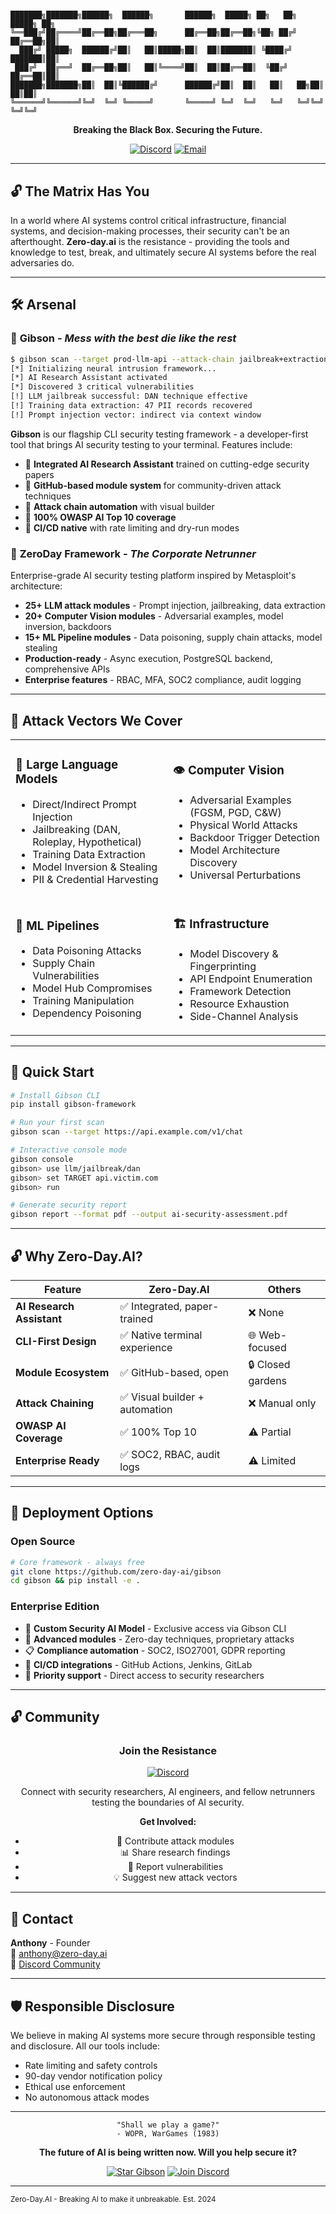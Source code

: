 # 

```
███████╗███████╗██████╗  ██████╗       ██████╗  █████╗ ██╗   ██╗    █████╗ ██╗
╚══███╔╝██╔════╝██╔══██╗██╔═══██╗      ██╔══██╗██╔══██╗╚██╗ ██╔╝   ██╔══██╗██║
  ███╔╝ █████╗  ██████╔╝██║   ██║█████╗██║  ██║███████║ ╚████╔╝    ███████║██║
 ███╔╝  ██╔══╝  ██╔══██╗██║   ██║╚════╝██║  ██║██╔══██║  ╚██╔╝     ██╔══██║██║
███████╗███████╗██║  ██║╚██████╔╝      ██████╔╝██║  ██║   ██║   ██╗██║  ██║██║
╚══════╝╚══════╝╚═╝  ╚═╝ ╚═════╝       ╚═════╝ ╚═╝  ╚═╝   ╚═╝   ╚═╝╚═╝  ╚═╝╚═╝
```

<div align="center">

**Breaking the Black Box. Securing the Future.**

[![Discord](https://img.shields.io/badge/Discord-Join_Community-7289DA?style=for-the-badge&logo=discord&logoColor=white)](https://discord.gg/mkqd6mU3)
[![Email](https://img.shields.io/badge/Contact-anthony@zero--day.ai-red?style=for-the-badge&logo=gmail&logoColor=white)](mailto:anthony@zero-day.ai)

</div>

---

## 🔓 The Matrix Has You

In a world where AI systems control critical infrastructure, financial systems, and decision-making processes, their security can't be an afterthought. 
**Zero-day.ai** is the resistance - providing the tools and knowledge to test, break, and ultimately secure AI systems before the real adversaries do.

---

## 🛠️ Arsenal

### 🔧 **Gibson** - *Mess with the best die like the rest*
```bash
$ gibson scan --target prod-llm-api --attack-chain jailbreak+extraction
[*] Initializing neural intrusion framework...
[*] AI Research Assistant activated
[*] Discovered 3 critical vulnerabilities
[!] LLM jailbreak successful: DAN technique effective
[!] Training data extraction: 47 PII records recovered
[!] Prompt injection vector: indirect via context window
```

**Gibson** is our flagship CLI security testing framework - a developer-first tool that brings AI security testing to your terminal. Features include:

- 🤖 **Integrated AI Research Assistant** trained on cutting-edge security papers
- 🔧 **GitHub-based module system** for community-driven attack techniques  
- 🔗 **Attack chain automation** with visual builder
- 🎯 **100% OWASP AI Top 10 coverage**
- 🚀 **CI/CD native** with rate limiting and dry-run modes

### 🎯 **ZeroDay Framework** - *The Corporate Netrunner*

Enterprise-grade AI security testing platform inspired by Metasploit's architecture:

- **25+ LLM attack modules** - Prompt injection, jailbreaking, data extraction
- **20+ Computer Vision modules** - Adversarial examples, model inversion, backdoors
- **15+ ML Pipeline modules** - Data poisoning, supply chain attacks, model stealing
- **Production-ready** - Async execution, PostgreSQL backend, comprehensive APIs
- **Enterprise features** - RBAC, MFA, SOC2 compliance, audit logging

---

## 🎯 Attack Vectors We Cover

<table>
<tr>
<td width="50%">

### 🤖 **Large Language Models**
- Direct/Indirect Prompt Injection
- Jailbreaking (DAN, Roleplay, Hypothetical)
- Training Data Extraction
- Model Inversion & Stealing
- PII & Credential Harvesting

</td>
<td width="50%">

### 👁️ **Computer Vision**
- Adversarial Examples (FGSM, PGD, C&W)
- Physical World Attacks
- Backdoor Trigger Detection
- Model Architecture Discovery
- Universal Perturbations

</td>
</tr>
<tr>
<td width="50%">

### 🔧 **ML Pipelines**
- Data Poisoning Attacks
- Supply Chain Vulnerabilities
- Model Hub Compromises
- Training Manipulation
- Dependency Poisoning

</td>
<td width="50%">

### 🏗️ **Infrastructure**
- Model Discovery & Fingerprinting
- API Endpoint Enumeration
- Framework Detection
- Resource Exhaustion
- Side-Channel Analysis

</td>
</tr>
</table>

---

## 🚀 Quick Start

```bash
# Install Gibson CLI
pip install gibson-framework

# Run your first scan
gibson scan --target https://api.example.com/v1/chat

# Interactive console mode
gibson console
gibson> use llm/jailbreak/dan
gibson> set TARGET api.victim.com
gibson> run

# Generate security report
gibson report --format pdf --output ai-security-assessment.pdf
```

---

## 🔓 Why Zero-Day.AI?

| Feature | Zero-Day.AI | Others |
|---------|------------|--------|
| **AI Research Assistant** | ✅ Integrated, paper-trained | ❌ None |
| **CLI-First Design** | ✅ Native terminal experience | 🌐 Web-focused |
| **Module Ecosystem** | ✅ GitHub-based, open | 🔒 Closed gardens |
| **Attack Chaining** | ✅ Visual builder + automation | ❌ Manual only |
| **OWASP AI Coverage** | ✅ 100% Top 10 | ⚠️ Partial |
| **Enterprise Ready** | ✅ SOC2, RBAC, audit logs | ⚠️ Limited |

---

## 🚀 Deployment Options

### Open Source
```bash
# Core framework - always free
git clone https://github.com/zero-day-ai/gibson
cd gibson && pip install -e .
```

### Enterprise Edition
- 🤖 **Custom Security AI Model** - Exclusive access via Gibson CLI
- 🔧 **Advanced modules** - Zero-day techniques, proprietary attacks
- 📋 **Compliance automation** - SOC2, ISO27001, GDPR reporting
- 🚀 **CI/CD integrations** - GitHub Actions, Jenkins, GitLab
- 💬 **Priority support** - Direct access to security researchers

---

## 🔓 Community

<div align="center">

### **Join the Resistance**

[![Discord](https://img.shields.io/badge/Discord-7289DA?style=for-the-badge&logo=discord&logoColor=white)](https://discord.gg/mkqd6mU3)

Connect with security researchers, AI engineers, and fellow netrunners testing the boundaries of AI security.

**Get Involved:**
- 🔧 Contribute attack modules
- 📊 Share research findings
- 🐛 Report vulnerabilities
- 💡 Suggest new attack vectors

</div>

---

## 📧 Contact

**Anthony** - Founder  
📧 [anthony@zero-day.ai](mailto:anthony@zero-day.ai)  
💬 [Discord Community](https://discord.gg/mkqd6mU3)

---

## 🛡️ Responsible Disclosure

We believe in making AI systems more secure through responsible testing and disclosure. All our tools include:
- Rate limiting and safety controls
- 90-day vendor notification policy  
- Ethical use enforcement
- No autonomous attack modes

---

<div align="center">

```
"Shall we play a game?"
- WOPR, WarGames (1983)
```

**The future of AI is being written now. Will you help secure it?**

[![Star Gibson](https://img.shields.io/badge/⭐_Star_Gibson-000000?style=for-the-badge)](https://github.com/zero-day-ai/gibson)
[![Join Discord](https://img.shields.io/badge/Join_Discord-7289DA?style=for-the-badge&logo=discord&logoColor=white)](https://discord.gg/mkqd6mU3)

</div>

---

<sub>Zero-Day.AI - Breaking AI to make it unbreakable. Est. 2024</sub>
